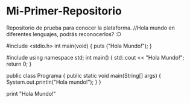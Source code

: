 # Mi-Primer-Repositorio
Repositorio de prueba para conocer la plataforma.
//Hola mundo en diferentes lenguajes, podrás reconocerlos? :D

#include <stdio.h>
int main(void) {
puts ("Hola Mundo!");
}

#include <iostream>
using namespace std;
int main() {
 std::cout << "Hola Mundo!";
 return 0;
}
  
public class Programa {
 public static void main(String[] args) {
 System.out.println("Hola mundo!");
 }
}

print "Hola Mundo!"
